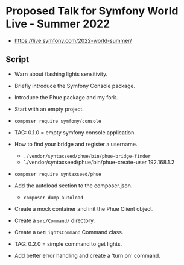# Proposed Talk for Symfony World Live - Summer 2022

* https://live.symfony.com/2022-world-summer/

## Script

* Warn about flashing lights sensitivity.

* Briefly introduce the Symfony Console package.
* Introduce the Phue package and my fork.

* Start with an empty project.
* `composer require symfony/console`
* TAG: 0.1.0 = empty symfony console application.

* How to find your bridge and register a username.
  * `./vendor/syntaxseed/phue/bin/phue-bridge-finder`
  * `./vendor/syntaxseed/phue/bin/phue-create-user 192.168.1.2

* `composer require syntaxseed/phue`
* Add the autoload section to the composer.json.
  * `composer dump-autoload`

* Create a mock container and init the Phue Client object.
* Create a `src/Command/` directory.
* Create a `GetLightsCommand` Command class.
* TAG: 0.2.0 = simple command to get lights.

* Add better error handling and create a 'turn on' command.
